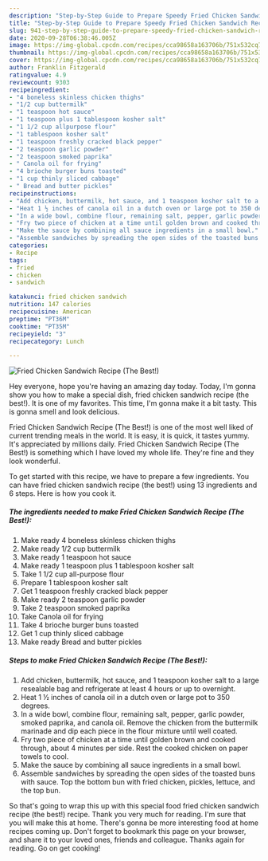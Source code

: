 ```yaml
---
description: "Step-by-Step Guide to Prepare Speedy Fried Chicken Sandwich Recipe (The Best!)"
title: "Step-by-Step Guide to Prepare Speedy Fried Chicken Sandwich Recipe (The Best!)"
slug: 941-step-by-step-guide-to-prepare-speedy-fried-chicken-sandwich-recipe-the-best
date: 2020-09-28T06:38:46.005Z
image: https://img-global.cpcdn.com/recipes/cca98658a163706b/751x532cq70/fried-chicken-sandwich-recipe-the-best-recipe-main-photo.jpg
thumbnail: https://img-global.cpcdn.com/recipes/cca98658a163706b/751x532cq70/fried-chicken-sandwich-recipe-the-best-recipe-main-photo.jpg
cover: https://img-global.cpcdn.com/recipes/cca98658a163706b/751x532cq70/fried-chicken-sandwich-recipe-the-best-recipe-main-photo.jpg
author: Franklin Fitzgerald
ratingvalue: 4.9
reviewcount: 9303
recipeingredient:
- "4 boneless skinless chicken thighs"
- "1/2 cup buttermilk"
- "1 teaspoon hot sauce"
- "1 teaspoon plus 1 tablespoon kosher salt"
- "1 1/2 cup allpurpose flour"
- "1 tablespoon kosher salt"
- "1 teaspoon freshly cracked black pepper"
- "2 teaspoon garlic powder"
- "2 teaspoon smoked paprika"
- " Canola oil for frying"
- "4 brioche burger buns toasted"
- "1 cup thinly sliced cabbage"
- " Bread and butter pickles"
recipeinstructions:
- "Add chicken, buttermilk, hot sauce, and 1 teaspoon kosher salt to a large resealable bag and refrigerate at least 4 hours or up to overnight."
- "Heat 1 ½ inches of canola oil in a dutch oven or large pot to 350 degrees."
- "In a wide bowl, combine flour, remaining salt, pepper, garlic powder, smoked paprika, and canola oil. Remove the chicken from the buttermilk marinade and dip each piece in the flour mixture until well coated."
- "Fry two piece of chicken at a time until golden brown and cooked through, about 4 minutes per side. Rest the cooked chicken on paper towels to cool."
- "Make the sauce by combining all sauce ingredients in a small bowl."
- "Assemble sandwiches by spreading the open sides of the toasted buns with sauce. Top the bottom bun with fried chicken, pickles, lettuce, and the top bun."
categories:
- Recipe
tags:
- fried
- chicken
- sandwich

katakunci: fried chicken sandwich 
nutrition: 147 calories
recipecuisine: American
preptime: "PT36M"
cooktime: "PT35M"
recipeyield: "3"
recipecategory: Lunch

---
```



![Fried Chicken Sandwich Recipe (The Best!)](https://img-global.cpcdn.com/recipes/cca98658a163706b/751x532cq70/fried-chicken-sandwich-recipe-the-best-recipe-main-photo.jpg)

Hey everyone, hope you're having an amazing day today. Today, I'm gonna show you how to make a special dish, fried chicken sandwich recipe (the best!). It is one of my favorites. This time, I'm gonna make it a bit tasty. This is gonna smell and look delicious.



Fried Chicken Sandwich Recipe (The Best!) is one of the most well liked of current trending meals in the world. It is easy, it is quick, it tastes yummy. It's appreciated by millions daily. Fried Chicken Sandwich Recipe (The Best!) is something which I have loved my whole life. They're fine and they look wonderful.


To get started with this recipe, we have to prepare a few ingredients. You can have fried chicken sandwich recipe (the best!) using 13 ingredients and 6 steps. Here is how you cook it.

<!--inarticleads1-->

##### The ingredients needed to make Fried Chicken Sandwich Recipe (The Best!):

1. Make ready 4 boneless skinless chicken thighs
1. Make ready 1/2 cup buttermilk
1. Make ready 1 teaspoon hot sauce
1. Make ready 1 teaspoon plus 1 tablespoon kosher salt
1. Take 1 1/2 cup all-purpose flour
1. Prepare 1 tablespoon kosher salt
1. Get 1 teaspoon freshly cracked black pepper
1. Make ready 2 teaspoon garlic powder
1. Take 2 teaspoon smoked paprika
1. Take  Canola oil for frying
1. Take 4 brioche burger buns toasted
1. Get 1 cup thinly sliced cabbage
1. Make ready  Bread and butter pickles




<!--inarticleads2-->

##### Steps to make Fried Chicken Sandwich Recipe (The Best!):

1. Add chicken, buttermilk, hot sauce, and 1 teaspoon kosher salt to a large resealable bag and refrigerate at least 4 hours or up to overnight.
1. Heat 1 ½ inches of canola oil in a dutch oven or large pot to 350 degrees.
1. In a wide bowl, combine flour, remaining salt, pepper, garlic powder, smoked paprika, and canola oil. Remove the chicken from the buttermilk marinade and dip each piece in the flour mixture until well coated.
1. Fry two piece of chicken at a time until golden brown and cooked through, about 4 minutes per side. Rest the cooked chicken on paper towels to cool.
1. Make the sauce by combining all sauce ingredients in a small bowl.
1. Assemble sandwiches by spreading the open sides of the toasted buns with sauce. Top the bottom bun with fried chicken, pickles, lettuce, and the top bun.




So that's going to wrap this up with this special food fried chicken sandwich recipe (the best!) recipe. Thank you very much for reading. I'm sure that you will make this at home. There's gonna be more interesting food at home recipes coming up. Don't forget to bookmark this page on your browser, and share it to your loved ones, friends and colleague. Thanks again for reading. Go on get cooking!
